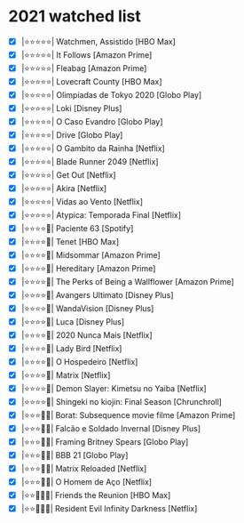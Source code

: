 # 2021 watched list

- [x] |⭐⭐⭐⭐⭐| Watchmen, Assistido [HBO Max]
- [x] |⭐⭐⭐⭐⭐| It Follows [Amazon Prime]
- [x] |⭐⭐⭐⭐⭐| Fleabag  [Amazon Prime]
- [x] |⭐⭐⭐⭐⭐| Lovecraft County [HBO Max]
- [x] |⭐⭐⭐⭐⭐| Olimpiadas de Tokyo 2020 [Globo Play]
- [x] |⭐⭐⭐⭐⭐| Loki [Disney Plus]
- [x] |⭐⭐⭐⭐⭐| O Caso Evandro [Globo Play]
- [x] |⭐⭐⭐⭐⭐| Drive  [Globo Play]
- [x] |⭐⭐⭐⭐⭐| O Gambito da Rainha  [Netflix]
- [x] |⭐⭐⭐⭐⭐| Blade Runner 2049  [Netflix]
- [x] |⭐⭐⭐⭐⭐| Get Out  [Netflix]
- [x] |⭐⭐⭐⭐⭐| Akira  [Netflix]
- [x] |⭐⭐⭐⭐⭐| Vidas ao Vento [Netflix]
- [x] |⭐⭐⭐⭐⭐| Atypica: Temporada Final [Netflix]
- [x] |⭐⭐⭐⭐💢| Paciente 63 [Spotify]
- [x] |⭐⭐⭐⭐💢| Tenet  [HBO Max]
- [x] |⭐⭐⭐⭐💢| Midsommar  [Amazon Prime]
- [x] |⭐⭐⭐⭐💢| Hereditary [Amazon Prime]
- [x] |⭐⭐⭐⭐💢| The Perks of Being a Wallflower  [Amazon Prime]
- [x] |⭐⭐⭐⭐💢| Avangers Ultimato  [Disney Plus]
- [x] |⭐⭐⭐⭐💢| WandaVision  [Disney Plus]
- [x] |⭐⭐⭐⭐💢| Luca   [Disney Plus]
- [x] |⭐⭐⭐⭐💢| 2020 Nunca Mais  [Netflix]
- [x] |⭐⭐⭐⭐💢| Lady Bird  [Netflix]
- [x] |⭐⭐⭐⭐💢| O Hospedeiro [Netflix]
- [x] |⭐⭐⭐⭐💢| Matrix [Netflix]
- [x] |⭐⭐⭐⭐💢| Demon Slayer: Kimetsu no Yaiba [Netflix]
- [x] |⭐⭐⭐⭐💢| Shingeki no kiojin: Final Season [Chrunchroll]
- [x] |⭐⭐⭐💢💢| Borat: Subsequence movie filme [Amazon Prime]
- [x] |⭐⭐⭐💢💢| Falcão e Soldado Invernal  [Disney Plus]
- [x] |⭐⭐⭐💢💢| Framing Britney Spears [Globo Play]
- [x] |⭐⭐⭐💢💢| BBB 21 [Globo Play]
- [x] |⭐⭐⭐💢💢| Matrix Reloaded  [Netflix]
- [x] |⭐⭐⭐💢💢| O Homem de Aço [Netflix]
- [x] |⭐⭐💢💢💢| Friends the Reunion  [HBO Max]
- [x] |⭐⭐💢💢💢| Resident Evil Infinity Darkness  [Netflix]